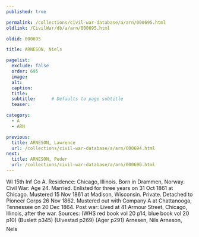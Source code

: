 ```yaml
---
published: true

permalink: /collections/civil-war-database/a/arn/000695.html
oldlink: /CivilWar/db/a/arn/000695.html

oldid: 000695

title: ARNESON, Niels

pagelist:
  exclude: false
  order: 695
  image: 
  alt:
  caption:
  title:
  subtitle:      # Defaults to page subtitle
  teaser:

category: 
  - A 
  - ARN

previous:
  title: ARNESON, Lawrence
  url: /collections/civil-war-database/a/arn/000694.html  
next:
  title: ARNESON, Peder
  url: /collections/civil-war-database/a/arn/000696.html   
---
```

WI 15th Inf Co A. Residence: Chicago, Illinois. Born in Drammen, Norway. Civil War: Age 24. Married. Enlisted for three years on 31 Oct 1861 at Chicago. Mustered 15 Nov 1861 at Madison, Wisconsin. Private. Detached to Pioneer Corps 26 Nov 1862. Mustered out with Company A at Chattanooga, Tennessee on 20 Dec 1864. Post war: Lived at 41 Armour Street, Chicago, Illinois, after the war. Sources: (WHS red book vol 20 p14, blue book vol 20 p10) (Buslett p345) (Ulvestad p269) (Ager p291) &#147;Arnesen, Nils&#148; &#147;Arneson, Nels&#148;
